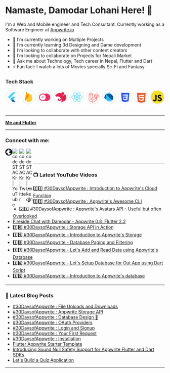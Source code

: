 # Namaste, Damodar Lohani Here! 👋

I'm a Web and Mobile engineer and Tech Consultant. Currently working as a Software Engineer at [Appwrite.io](https://appwrite.io)

- 🔭 I’m currently working on Multiple Projects
- 🌱 I’m currently learning 3d Designing and Game development
- 👯 I’m looking to collaborate with other content creators
- 👯 I’m looking to collaborate on Projects for Nepali Market
- 💬 Ask me about Technology, Tech career in Nepal, Flutter and Dart
- ⚡ Fun fact: I watch a lots of Movies specially Sc-Fi and Fantasy

### Tech Stack
<img src="assets/tech.svg" title="Flutter, Firebase, Appwrite, NestJs, ReactJS, Laravel, Dart, HTML, CSS, JS" alt="Flutter, Firebase, Appwrite, NestJs, ReactJS, Laravel, Dart, HTML, CSS, JS" /> <br /><br />
___

**[Me and Flutter](https://github.com/lohanidamodar/lohanidamodar/blob/master/FLUTTER.md)**
___

### Connect with me:

[<img align="left" alt="codeSTACKr.com" width="22px" src="https://raw.githubusercontent.com/iconic/open-iconic/master/svg/globe.svg" />][website]
[<img align="left" alt="codeSTACKr | YouTube" width="22px" src="https://cdn.jsdelivr.net/npm/simple-icons@v3/icons/youtube.svg" />][youtube]
[<img align="left" alt="codeSTACKr | Twitter" width="22px" src="https://cdn.jsdelivr.net/npm/simple-icons@v3/icons/twitter.svg" />][twitter]
[<img align="left" alt="codeSTACKr | LinkedIn" width="22px" src="https://cdn.jsdelivr.net/npm/simple-icons@v3/icons/linkedin.svg" />][linkedin]

<br />
<br />

---

### 📺 Latest YouTube Videos
<!-- YOUTUBE:START -->
- [2️⃣3️⃣ #30DaysofAppwrite : Introduction to Appwrite's Cloud Function](https://www.youtube.com/watch?v=LUSi7r94Ak8)
- [2️⃣2️⃣ #30DaysofAppwrite : Appwrite's Awesome CLI](https://www.youtube.com/watch?v=fHEjHQccsPQ)
- [2️⃣1️⃣ #30DaysofAppwrite : Appwrite's Avatars API - Useful but often Overlooked](https://www.youtube.com/watch?v=GNhDSbMmXhU)
- [Fireside Chat with Damodar - Appwrite 0.8, Flutter 2.2](https://www.youtube.com/watch?v=AlxWrpAhOl8)
- [2️⃣0️⃣ #30DaysofAppwrite : Storage API in Action](https://www.youtube.com/watch?v=6k7yguBj7e8)
- [1️⃣9️⃣ #30DaysofAppwrite - Introduction to Appwrite's Storage](https://www.youtube.com/watch?v=Axb5RTEUOqA)
- [1️⃣8️⃣ #30DaysofAppwrite - Database Paging and Filtering](https://www.youtube.com/watch?v=DbIOMYDqzMA)
- [1️⃣7️⃣ #30DaysofAppwrite - Let's Add and Read Data using Appwrite's Database](https://www.youtube.com/watch?v=SY_Ua_gQocY)
- [1️⃣6️⃣ #30DaysofAppwrite - Let's Setup Database for Out App using Dart Script](https://www.youtube.com/watch?v=7l4c89xrmnA)
- [1️⃣5️⃣ #30DaysofAppwrite - Introduction to Appwrite's database](https://www.youtube.com/watch?v=P34miZwVs5s)
<!-- YOUTUBE:END -->

---

### 📕 Latest Blog Posts
<!-- BLOG-POST-LIST:START -->
- [#30DaysofAppwrite : File Uploads and Downloads](https://dev.to/appwrite/30daysofappwrite-file-uploads-and-downloads-1dld)
- [#30DaysofAppwrite : Appwrite Storage API](https://dev.to/appwrite/30daysofappwrite-appwrite-storage-api-hgm)
- [#30DaysofAppwrite : Database Design 🧐](https://dev.to/appwrite/30daysofappwrite-database-design-140a)
- [#30DaysofAppwrite : OAuth Providers](https://dev.to/appwrite/30daysofappwrite-oauth-providers-3jf6)
- [#30DaysofAppwrite : Login and Signup](https://dev.to/appwrite/30daysofappwrite-login-and-signup-2957)
- [#30DaysofAppwrite : Your First Request](https://dev.to/appwrite/30daysofappwrite-your-first-request-4oco)
- [#30DaysofAppwrite : Installation](https://dev.to/appwrite/installing-appwrite-366o)
- [Flutter Appwrite Starter Template](https://dev.to/lohanidamodar/flutter-appwrite-starter-template-bbe)
- [Introducing Sound Null Safety Support for Appwrite Flutter and Dart SDKs](https://dev.to/appwrite/introducing-sound-null-safety-support-for-appwrite-flutter-and-dart-sdks-2mhc)
- [Let's Build a Quiz Application](https://dev.to/lohanidamodar/let-s-build-a-quiz-application-h1l)
<!-- BLOG-POST-LIST:END -->

---

[website]: https://dlohani.com.np
[twitter]: https://twitter.com/lohanidamodar
[youtube]: https://youtube.com/reactbits
[linkedin]: https://linkedin.com/in/lohanidamodar
